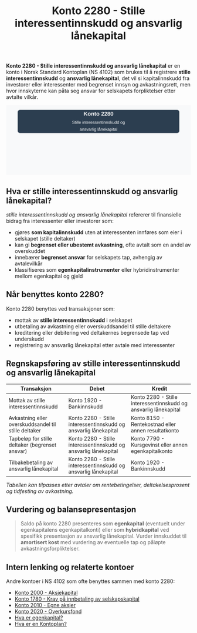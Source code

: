 ﻿---
title: "Konto 2280 - Stille interessentinnskudd og ansvarlig lånekapital"
seoTitle: "Konto 2280 | Stille interessentinnskudd og ansvarlig lånekapital"
description: "Konto 2280 brukes til å registrere stille interessentinnskudd og ansvarlig lånekapital. Her forklares når kontoen benyttes, hvordan bokføring skjer, klassifisering som egenkapital eller hybridkapital og praktiske vurderinger."
summary: "Konto 2280: stille interessentinnskudd og ansvarlig lånekapital, bruk, bokføring og klassifisering."
---

**Konto 2280 - Stille interessentinnskudd og ansvarlig lånekapital** er en konto i Norsk Standard Kontoplan (NS 4102) som brukes til å registrere **stille interessentinnskudd** og **ansvarlig lånekapital**, det vil si kapitalinnskudd fra investorer eller interessenter med begrenset innsyn og avkastningsrett, men hvor innskyterne kan påta seg ansvar for selskapets forpliktelser etter avtalte vilkår.

![Illustrasjon av konto 2280 Stille interessentinnskudd og ansvarlig lånekapital](2280-stille-interessentinnskudd-og-ansvarlig-lanekapital-image.svg)

## Hva er stille interessentinnskudd og ansvarlig lånekapital?

*stille interessentinnskudd og ansvarlig lånekapital* refererer til finansielle bidrag fra interessenter eller investorer som:

* gjøres **som kapitalinnskudd** uten at interessenten innføres som eier i selskapet (stille deltaker)
* kan gi **begrenset eller ubestemt avkastning**, ofte avtalt som en andel av overskuddet
* innebærer **begrenset ansvar** for selskapets tap, avhengig av avtalevilkår
* klassifiseres som **egenkapitalinstrumenter** eller hybridinstrumenter mellom egenkapital og gjeld

## Når benyttes konto 2280?

Konto 2280 benyttes ved transaksjoner som:

* mottak av **stille interessentinnskudd** i selskapet
* utbetaling av avkastning eller overskuddsandel til stille deltakere
* kreditering eller debitering ved deltakernes begrensede tap ved underskudd
* registrering av ansvarlig lånekapital etter avtale med interessenter

## Regnskapsføring av stille interessentinnskudd og ansvarlig lånekapital

| Transaksjon                                            | Debet                                                  | Kredit                                                  |
|--------------------------------------------------------|--------------------------------------------------------|---------------------------------------------------------|
| Mottak av stille interessentinnskudd                   | Konto 1920 - Bankinnskudd                              | Konto 2280 - Stille interessentinnskudd og ansvarlig lånekapital   |
| Avkastning eller overskuddsandel til stille deltaker   | Konto 2280 - Stille interessentinnskudd og ansvarlig lånekapital   | Konto 8150 - Rentekostnad eller annen resultatkonto        |
| Tapbeløp for stille deltaker (begrenset ansvar)        | Konto 2280 - Stille interessentinnskudd og ansvarlig lånekapital   | Konto 7790 - Kursgevinst eller annen egenkapitalkonto      |
| Tilbakebetaling av ansvarlig lånekapital               | Konto 2280 - Stille interessentinnskudd og ansvarlig lånekapital   | Konto 1920 - Bankinnskudd                                  |

_*Tabellen kan tilpasses etter avtaler om rentebetingelser, deltakelsesprosent og tidfesting av avkastning.*_

## Vurdering og balansepresentasjon

> Saldo på konto 2280 presenteres som **egenkapital** (eventuelt under egenkapitalens egenkapitalkonti) eller som **hybridkapital** ved spesifikk presentasjon av ansvarlig lånekapital. Vurder innskuddet til **amortisert kost** med vurdering av eventuelle tap og påløpte avkastningsforpliktelser.

## Intern lenking og relaterte kontoer

Andre kontoer i NS 4102 som ofte benyttes sammen med konto 2280:

* [Konto 2000 - Aksjekapital](/blogs/kontoplan/2000-aksjekapital "Konto 2000 - Aksjekapital i Norsk Standard Kontoplan")
* [Konto 1780 - Krav på innbetaling av selskapskapital](/blogs/kontoplan/1780-krav-pa-innbetaling-av-selskapskapital "Konto 1780 - Krav på innbetaling av selskapskapital i Norsk Standard Kontoplan")
* [Konto 2010 - Egne aksjer](/blogs/kontoplan/2010-egne-aksjer "Konto 2010 - Egne aksjer i Norsk Standard Kontoplan")
* [Konto 2020 - Overkursfond](/blogs/kontoplan/2020-overkursfond "Konto 2020 - Overkursfond i Norsk Standard Kontoplan")
* [Hva er egenkapital?](/blogs/regnskap/hva-er-egenkapital "Hva er Egenkapital? Komplett Guide til Egenkapital i Regnskap")
* [Hva er en Kontoplan?](/blogs/regnskap/hva-er-kontoplan "Hva er en Kontoplan? Komplett Guide til Kontoplaner i Norsk Regnskap")






